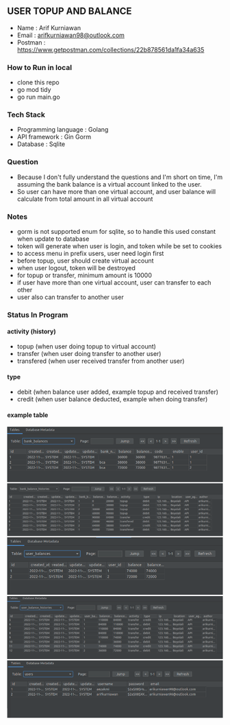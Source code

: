 ## USER TOPUP AND BALANCE

- Name : Arif Kurniawan
- Email : arifkurniawan98@outlook.com
- Postman : https://www.getpostman.com/collections/22b878561da1fa34a635

### How to Run in local
- clone this repo
- go mod tidy
- go run main.go

### Tech Stack
- Programming language : Golang
- API framework : Gin Gorm
- Database : Sqlite

### Question
- Because I don't fully understand the questions and I'm short on time, I'm assuming the bank balance is a virtual account linked to the user.
- So user can have more than one virtual account, and user balance will calculate from total amount in all virtual account



### Notes
- gorm is not supported enum for sqlite, so to handle this used constant when update to database
- token will generate when user is login, and token while be set to cookies
- to access menu in prefix users, user need login first
- before topup, user should create virtual account
- when user logout, token will be destroyed
- for topup or transfer, minimum amount is 10000
- if user have more than one virtual account, user can transfer to each other
- user also can transfer to another user

### Status In Program
#### activity (history)
- topup (when user doing topup to virtual account)
- transfer (when user doing transfer to another user)
- transfered (when user received transfer from another user)

#### type
- debit (when balance user added, example topup and received transfer)
- credit (when user balance deducted, example when doing transfer)


#### example table

![alt text for screen readers](./docs/bank_balance.png "bank balance")
![alt text for screen readers](./docs/bank_balance_history.png "bank balance history")
![alt text for screen readers](./docs/user_balance.png "user balance")
![alt text for screen readers](./docs/user_balance_history.png "user balance history")
![alt text for screen readers](./docs/user.png "user")
